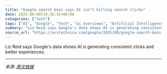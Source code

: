 ```yaml
---
title: "Google search boss says AI isn’t killing search clicks"
date: 2025-08-06T19:36:42+08:00
categories: ["tech"]
tags: ["AI", "Google", "Tech", "ai overviews", "Artificial Intelligence", "google"]
summary: "Liz Reid says Google's data shows AI is generating consistent clicks and better experiences."
source_url: "https://arstechnica.com/google/2025/08/google-search-boss-says-ai-isnt-killing-search-clicks/"
---
```


Liz Reid says Google's data shows AI is generating consistent clicks and better experiences.

---

*来源: [原文链接](https://arstechnica.com/google/2025/08/google-search-boss-says-ai-isnt-killing-search-clicks/)*
